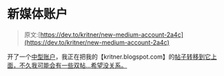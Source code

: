 # 新媒体账户

> 原文:[https://dev.to/kritner/new-medium-account-2a4c](https://dev.to/kritner/new-medium-account-2a4c)

开了一个[中型账户](https://medium.com/@kritner)，我正在把我的【kritner.blogspot.com】的[帖子转移到它上面，不久我可能会有一些双帖...希望没关系。](https://kritner.blogspot.com)